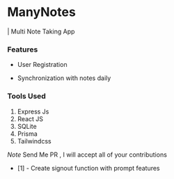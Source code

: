 # ManyNotes

| Multi Note Taking App

### Features

- User Registration

- Synchronization with notes daily

### Tools Used

1. Express Js
2. React JS
3. SQLite
4. Prisma
5. Tailwindcss

*Note*
Send Me PR , I will accept all of your contributions

- [1] - Create signout  function with prompt features